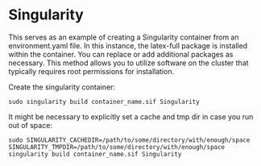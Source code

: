 # Singularity

This serves as an example of creating a Singularity container from an environment.yaml file. In this instance, the latex-full package is installed within the container. You can replace or add additional packages as necessary. This method allows you to utilize software on the cluster that typically requires root permissions for installation.


Create the singularity container:

    sudo singularity build container_name.sif Singularity


It might be necessary to explicitly set a cache and tmp dir in case you run out of space:

    sudo SINGULARITY_CACHEDIR=/path/to/some/directory/with/enough/space SINGULARITY_TMPDIR=/path/to/some/directory/with/enough/space singularity build container_name.sif Singularity
